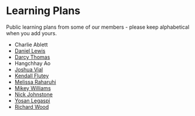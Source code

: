 Learning Plans
==============

Public learning plans from some of our members - please keep alphabetical when you add yours.

* Charlie Ablett
* [Daniel Lewis](http://waffle.io/ChronicD/learning)
* [Darcy Thomas](http://waffle.io/darcythomas/learning)
* Hangchhay Ao
* [Joshua Vial](http://waffle.io/joshuavial/learning) 
* [Kendall Flutey](https://waffle.io/kendallflutey/learning)
* [Melissa Raharuhi](https://waffle.io/misla/learning)
* [Mikey Williams](http://waffle.io/ahdinosaur/learning)
* [Nick Johnstone](http://waffle.io/widdershin/learning)
* [Yosan Legaspi](http://waffle.io/sleepysaurus/learning)
* [Richard Wood](http://waffle.io/rwoodnz/learning)

